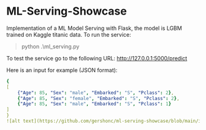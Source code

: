 # ML-Serving-Showcase

Implementation of a ML Model Serving with Flask, the model is LGBM trained on Kaggle titanic data.
To run the service:
> python .\ml_serving.py

To test the service go to the following URL: http://127.0.0.1:5000/predict

Here is an input for example (JSON format):
```yaml
{
[
    {"Age": 85, "Sex": "male", "Embarked": "S", "Pclass": 2},
    {"Age": 85, "Sex": "female", "Embarked": "S", "Pclass": 2},
    {"Age": 85, "Sex": "male", "Embarked": "S", "Pclass": 1}
]
}
![alt text](https://github.com/gershonc/ml-serving-showcase/blob/main/img/postman_serving_ml.png?raw=true)

